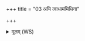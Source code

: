 +++
title = "03 अभि त्वाधामभिधिना"

+++
<details><summary>मूलम् (WS)</summary>

अभि त्वाधामभिधिना जालेनेव महाजषम् ।  
यथा मम क्रतावसो मम चिते सचावहै ॥ ३ ॥
</details>